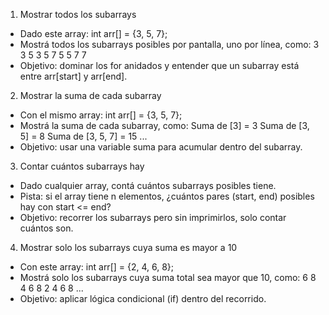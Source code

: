 1.   Mostrar todos los subarrays
- Dado este array:
    int arr[] = {3, 5, 7};
- Mostrá todos los subarrays posibles por pantalla, uno por línea, como:
    3
    3 5
    3 5 7
    5
    5 7
    7
- Objetivo: dominar los for anidados y entender que un subarray está entre arr[start] y arr[end].

2.   Mostrar la suma de cada subarray
- Con el mismo array:
    int arr[] = {3, 5, 7};
- Mostrá la suma de cada subarray, como:
    Suma de [3] = 3
    Suma de [3, 5] = 8
    Suma de [3, 5, 7] = 15
    ...
- Objetivo: usar una variable suma para acumular dentro del subarray.

3.   Contar cuántos subarrays hay
- Dado cualquier array, contá cuántos subarrays posibles tiene.
- Pista: si el array tiene n elementos, ¿cuántos pares (start, end) posibles hay con start <= end?
- Objetivo: recorrer los subarrays pero sin imprimirlos, solo contar cuántos son.

4.   Mostrar solo los subarrays cuya suma es mayor a 10
- Con este array:
    int arr[] = {2, 4, 6, 8};
- Mostrá solo los subarrays cuya suma total sea mayor que 10, como:
    6 8
    4 6 8
    2 4 6 8
    ...
- Objetivo: aplicar lógica condicional (if) dentro del recorrido.








